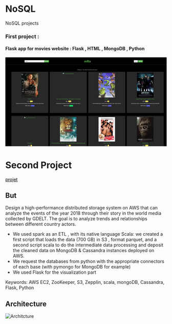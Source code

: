 # NoSQL
NoSQL projects 


### First project  : 
#### Flask app for movies website : Flask , HTML , MongoDB , Python ####

![GitHub Logo](https://github.com/kasamoh/NoSQL/blob/master/mflix.png)






# Second Project 
<a style="color: black" href="http://andreiarion.github.io/Projet2018-intro.html#/">projet</a>
## But

Design a high-performance distributed storage system on AWS that can analyze the events of the year 2018 through their story in the world media collected by GDELT. The goal is to analyze trends and relationships between different country actors.
* We used spark as an ETL , with its native language Scala: we created a first script that loads the data (700 GB) in S3 , format parquet, and a second script scala to do the intermediate data processing and deposit the cleaned data on MongoDB & Cassandra instances deployed on AWS.
* We request the databases from python with the appropriate connectors of each base (with pymongo for MongoDB for example)
* We used Flask for the visualization part

Keywords: AWS EC2, ZooKeeper, S3, Zepplin, scala, mongoDB, Cassandra, Flask, Python
## Architecture

![Architcture](https://raw.githubusercontent.com/rreinette/INF728/master/Img/Screenshot%20from%202019-01-28%2009-42-38.png)
